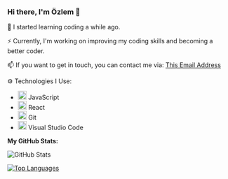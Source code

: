 ### Hi there, I'm Özlem 👋

🌱 I started learning coding a while ago.

⚡ Currently, I'm working on improving my coding skills and becoming a better coder.

📫 If you want to get in touch, you can contact me via: [This Email Address](mailto:ozlemxatess@outlook.com)

⚙️ Technologies I Use:

- <img src="https://www.example.com/javascript-icon.png" alt="JavaScript" width="20"> JavaScript
- <img src="https://www.example.com/react-icon.png" alt="React" width="20"> React
- <img src="https://www.example.com/git-icon.png" alt="Git" width="20"> Git
- <img src="https://www.example.com/vscode-icon.png" alt="Visual Studio Code" width="20"> Visual Studio Code

**My GitHub Stats:**

![GitHub Stats](https://github-readme-stats.vercel.app/api?username=ozlemxates&show_icons=true&theme=radical)

[![Top Languages](https://github-readme-stats.vercel.app/api/top-langs/?username=ozlemxates&layout=compact)](https://github.com/ozlemxates)

